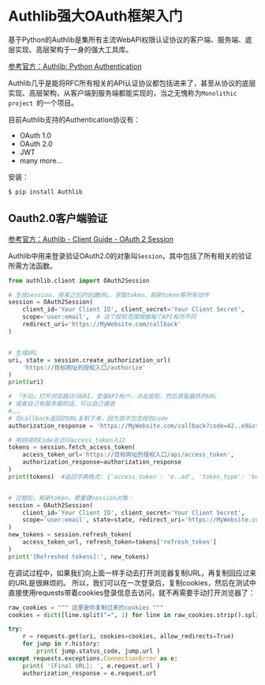 # Authlib强大OAuth框架入门

基于Python的Authlib是集所有主流WebAPI权限认证协议的客户端、服务端、底层实现、高层架构于一身的强大工具库。

[参考官方：Authlib: Python Authentication](https://docs.authlib.org/en/latest/)

Authlib几乎是能将RFC所有相关的API认证协议都包括进来了，甚至从协议的底层实现、高层架构，从客户端到服务端都能实现的，当之无愧称为`Monolithic project `的一个项目。

目前Authlib支持的Authentication协议有：
- OAuth 1.0
- OAuth 2.0
- JWT
- many more...

安装：
```sh
$ pip install Authlib
```


## Oauth2.0客户端验证

[参考官方：Authlib - Client Guide - OAuth 2 Session](https://docs.authlib.org/en/latest/client/oauth2.html)

Authlib中用来登录验证OAuth2.0的对象叫`Session`，其中包括了所有相关的验证所需方法函数。

```py
from authlib.client import OAuth2Session

# 生成session，用来之后的创建URL、获取token、刷新token等所有动作
session = OAuth2Session(
    client_id='Your Client ID', client_secret='Your Client Secret',
    scope='user:email',  # 这个授权范围根据每个API有所不同
    redirect_uri='https://MyWebsite.com/callback'
)


# 生成URL
uri, state = session.create_authorization_url(
    'https://目标网址的授权入口/authorize'
)
print(uri)

# 「手动」打开浏览器访问URI，登录API帐户，点击授权，然后获取最终的URL
# 或者自己有服务器的话，可以自己接收
#。。。
# 将callback返回的URL复制下来，因为其中包含授权code
authorization_response = 'https://MyWebsite.com/callback?code=42..e9&state=d..t'

# 用获得的Code去访问access_token入口
tokens = session.fetch_access_token(
    access_token_url='https://目标网址的授权入口/api/access_token',
    authorization_response=authorization_response
)
print(tokens)  #返回字典格式: {'access_token': 'e..ad', 'token_type': 'bearer', 'scope': 'user:email'}


# 过期后，刷新token。需重建session对象：
session = OAuth2Session(
    client_id='Your Client ID', client_secret='Your Client Secret',
    scope='user:email', state=state, redirect_uri='https://MyWebsite.com/callback'
)
new_tokens = session.refresh_token(
    access_token_url, refresh_token=tokens['refresh_token']
)
print('[Refreshed tokens]:', new_tokens)

```

在调试过程中，如果我们向上面一样手动去打开浏览器复制URL，再复制回应过来的URL是很麻烦的。
所以，我们可以在一次登录后，复制cookies，然后在测试中直接使用requests带着cookies登录信息去访问，就不再需要手动打开浏览器了：
```py
raw_cookies = """ 这里是你复制过来的cookies """
cookies = dict([line.split("=", 1) for line in raw_cookies.strip().split("; ")])

try:
    r = requests.get(uri, cookies=cookies, allow_redirects=True)
    for jump in r.history:
        print( jump.status_code, jump.url )
except requests.exceptions.ConnectionError as e:
    print( '[Final URL]: ', e.request.url )
    authorization_response = e.request.url
```